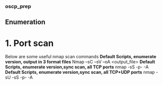 ### oscp_prep

## Enumeration 
# 1. Port scan
Below are some useful nmap scan commands
**Default Scripts, enumerate version, output in 3 format files**
Nmap –sC –sV –oA <output_file> <target>
**Default Scripts, enumerate version,sync scan, all TCP ports**
nmap -sS -p- -A <target>
**Default Scripts, enumerate version,sync scan, all TCP+UDP ports**
nmap -sU -sS -p- -A <target>


